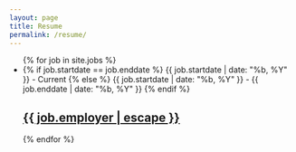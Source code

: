 ```yaml
---
layout: page
title: Resume
permalink: /resume/
---
```

<ul class="job-list">
  {% for job in site.jobs %}
    <li>
      {% if job.startdate == job.enddate %}
      <span class="job-meta">{{ job.startdate | date: "%b, %Y" }} - Current</span>
      {% else %}
      <span class="job-meta">{{ job.startdate | date: "%b, %Y" }} - {{ job.enddate | date: "%b, %Y" }}</span>
      {% endif %}
      <h2>
        <a class="job-link" href="{{ job.url | relative_url }}">{{ job.employer | escape }}</a>
      </h2>
    </li>
  {% endfor %}
</ul>
